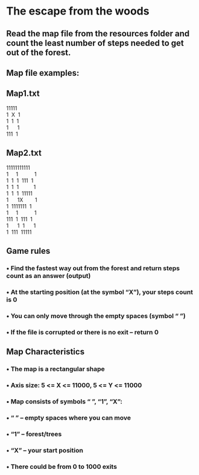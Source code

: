 # The escape from the woods
## Read the map file from the resources folder and count the least number of steps needed to get out of the forest.

## Map file examples:
## Map1.txt

11111<br>
1&nbsp;&nbsp;X&nbsp;&nbsp;1<br>
1&nbsp;&nbsp;1&nbsp;&nbsp;1<br>
1&nbsp;&nbsp;&nbsp;&nbsp;&nbsp;&nbsp;1<br>
111&nbsp;&nbsp;1<br>
## Map2.txt<br>
11111111111<br>
1&nbsp;&nbsp;&nbsp;&nbsp;&nbsp;1&nbsp;&nbsp;&nbsp;&nbsp;&nbsp;&nbsp;&nbsp;&nbsp;&nbsp;&nbsp;&nbsp;1<br>
1&nbsp;&nbsp;1&nbsp;&nbsp;1&nbsp;&nbsp;111&nbsp;&nbsp;1<br>
1&nbsp;&nbsp;1&nbsp;&nbsp;1&nbsp;&nbsp;&nbsp;&nbsp;&nbsp;&nbsp;&nbsp;&nbsp;&nbsp;&nbsp;1<br>
1&nbsp;&nbsp;1&nbsp;&nbsp;1&nbsp;&nbsp;11111<br>
1&nbsp;&nbsp;&nbsp;&nbsp;&nbsp;&nbsp;1X&nbsp;&nbsp;&nbsp;&nbsp;&nbsp;&nbsp;&nbsp;&nbsp;1<br>
1&nbsp;&nbsp;1111111&nbsp;&nbsp;1<br>
1&nbsp;&nbsp;&nbsp;&nbsp;&nbsp;1&nbsp;&nbsp;&nbsp;&nbsp;&nbsp;&nbsp;&nbsp;&nbsp;&nbsp;&nbsp;&nbsp;1<br>
111&nbsp;&nbsp;1&nbsp;&nbsp;111&nbsp;&nbsp;1<br>
1&nbsp;&nbsp;&nbsp;&nbsp;&nbsp;&nbsp;1&nbsp;&nbsp;1&nbsp;&nbsp;&nbsp;&nbsp;&nbsp;&nbsp;1<br>
1&nbsp;&nbsp;111&nbsp;&nbsp;11111

## Game rules
### • Find the fastest way out from the forest and return steps count as an answer (output)
### • At the starting position (at the symbol “X”), your steps count is 0
### • You can only move through the empty spaces (symbol “ ”)
### • If the file is corrupted or there is no exit – return 0

## Map Characteristics
### • The map is a rectangular shape
### • Axis size: 5 <= X <= 11000, 5 <= Y <= 11000
### • Map consists of symbols “ ”, “1”, “X”:
### • “ ” – empty spaces where you can move
### • “1” – forest/trees
### • “X” – your start position
### • There could be from 0 to 1000 exits
